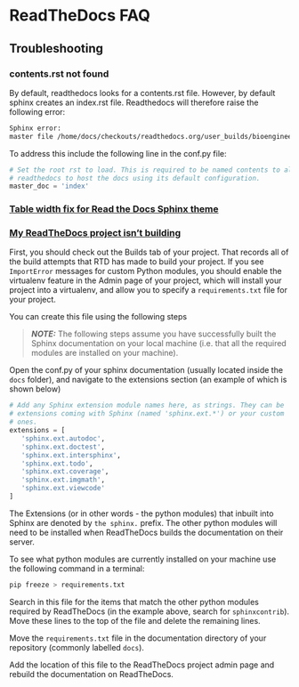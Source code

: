 # ReadTheDocs FAQ

## Troubleshooting

### contents.rst not found
By default, readthedocs looks for a contents.rst file. However, by default sphinx creates an index.rst file. Readthedocs will therefore raise the following error:
```bash
Sphinx error:
master file /home/docs/checkouts/readthedocs.org/user_builds/bioengineering-toolbox/checkouts/latest/docs/source/contents.rst not found
```
To address this include the following line in the conf.py file:
```python
# Set the root rst to load. This is required to be named contents to allow
# readthedocs to host the docs using its default configuration.
master_doc = 'index'
```

### [Table width fix for Read the Docs Sphinx theme](http://rackerlabs.github.io/docs-rackspace/tools/rtd-tables.html)

### [My ReadTheDocs project isn’t building](http://docs.readthedocs.io/en/latest/faq.html#my-project-isn-t-building-with-autodoc)

First, you should check out the Builds tab of your project. That records all of the build attempts that RTD has made to build your project. If you see `ImportError` messages for custom Python modules, you should enable the virtualenv feature in the Admin page of your project, which will install your project into a virtualenv, and allow you to specify a `requirements.txt` file for your project.

You can create this file using the following steps

> **_NOTE:_**  The following steps assume you have successfully built the Sphinx documentation on your local machine (i.e. that all the required modules are installed on your machine).

Open the conf.py of your sphinx documentation (usually located inside the `docs` folder), and navigate to the extensions section (an example of which  is shown below)
```python
# Add any Sphinx extension module names here, as strings. They can be
# extensions coming with Sphinx (named 'sphinx.ext.*') or your custom
# ones.
extensions = [
   'sphinx.ext.autodoc',
   'sphinx.ext.doctest',
   'sphinx.ext.intersphinx',
   'sphinx.ext.todo',
   'sphinx.ext.coverage',
   'sphinx.ext.imgmath',
   'sphinx.ext.viewcode'
]
```

The Extensions (or in other words - the python modules) that inbuilt into
Sphinx are denoted by ``the sphinx.`` prefix. The other python modules will
need to be installed when ReadTheDocs builds the documentation on their server.

To see what python modules are currently installed on your machine use the
following command in a terminal:

```python
pip freeze > requirements.txt
```
Search in this file for the items that match the other python modules
required by ReadTheDocs (in the example above, search for ``sphinxcontrib``). Move these lines to the top of the file and delete the remaining lines.

Move the `requirements.txt` file in the documentation directory of
your repository (commonly labelled `docs`).

Add the location of this file to the ReadTheDocs project admin page and rebuild the documentation on ReadTheDocs.
